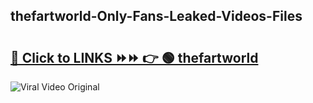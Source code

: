 
 ## thefartworld-Only-Fans-Leaked-Videos-Files

# <h2><a href="https://mediaupload.pro?thefartworld">🔗 Click to LINKS ⏩⏩ 👉 🟢 thefartworld </a></h2>

<a href="https://mediaupload.pro?thefartworld" rel="nofollow" data-target="animated-image.originalLink"><img src="https://i.ibb.co.com/xMMVF88/686577567.gif" alt="Viral Video Original" style="max-width: 100%; display: inline-block;" data-target="animated-image.originalImage"></a>